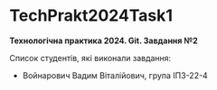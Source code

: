 # TechPrakt2024Task1
**Технологічна практика 2024. Git. Завдання №2**

Список студентів, які виконали завдання:
* Войнарович Вадим Віталійович, група ІПЗ-22-4
